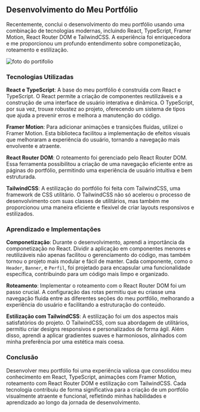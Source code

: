 ## Desenvolvimento do Meu Portfólio

Recentemente, conclui o desenvolvimento do meu portfólio usando uma combinação de tecnologias modernas, incluindo React, TypeScript, Framer Motion, React Router DOM e TailwindCSS. A experiência foi enriquecedora e me proporcionou um profundo entendimento sobre componetização, roteamento e estilização.

![foto do portifolio](src/assets/image-reame.jpg)

### Tecnologias Utilizadas

**React e TypeScript**: A base do meu portfólio é construída com React e TypeScript. O React permite a criação de componentes reutilizáveis e a construção de uma interface de usuário interativa e dinâmica. O TypeScript, por sua vez, trouxe robustez ao projeto, oferecendo um sistema de tipos que ajuda a prevenir erros e melhora a manutenção do código.

**Framer Motion**: Para adicionar animações e transições fluidas, utilizei o Framer Motion. Esta biblioteca facilitou a implementação de efeitos visuais que melhoraram a experiência do usuário, tornando a navegação mais envolvente e atraente.

**React Router DOM**: O roteamento foi gerenciado pelo React Router DOM. Essa ferramenta possibilitou a criação de uma navegação eficiente entre as páginas do portfólio, permitindo uma experiência de usuário intuitiva e bem estruturada.

**TailwindCSS**: A estilização do portfólio foi feita com TailwindCSS, uma framework de CSS utilitário. O TailwindCSS não só acelerou o processo de desenvolvimento com suas classes de utilitários, mas também me proporcionou uma maneira eficiente e flexível de criar layouts responsivos e estilizados.

### Aprendizado e Implementações

**Componetização**: Durante o desenvolvimento, aprendi a importância da componetização no React. Dividir a aplicação em componentes menores e reutilizáveis não apenas facilitou o gerenciamento do código, mas também tornou o projeto mais modular e fácil de manter. Cada componente, como o `Header`, `Banner`, e `Perfil`, foi projetado para encapsular uma funcionalidade específica, contribuindo para um código mais limpo e organizado.

**Roteamento**: Implementar o roteamento com o React Router DOM foi um passo crucial. A configuração das rotas permitiu que eu criasse uma navegação fluida entre as diferentes seções do meu portfólio, melhorando a experiência do usuário e facilitando a estruturação do conteúdo.

**Estilização com TailwindCSS**: A estilização foi um dos aspectos mais satisfatórios do projeto. O TailwindCSS, com sua abordagem de utilitários, permitiu criar designs responsivos e personalizados de forma ágil. Além disso, aprendi a aplicar gradientes suaves e harmoniosos, alinhados com minha preferência por uma estética mais coesa.

### Conclusão

Desenvolver meu portfólio foi uma experiência valiosa que consolidou meu conhecimento em React, TypeScript, animações com Framer Motion, roteamento com React Router DOM e estilização com TailwindCSS. Cada tecnologia contribuiu de forma significativa para a criação de um portfólio visualmente atraente e funcional, refletindo minhas habilidades e aprendizado ao longo da jornada de desenvolvimento.
